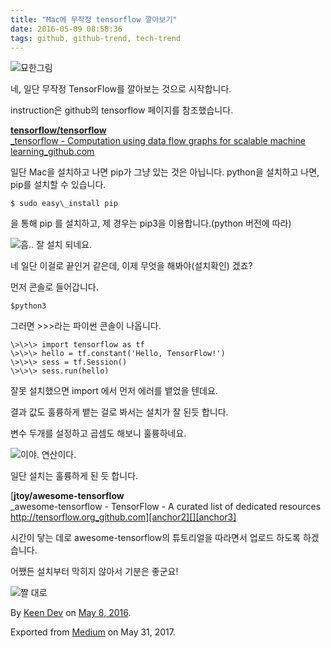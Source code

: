 ```yaml
---
title: "Mac에 무작정 tensorflow 깔아보기"
date: 2016-05-09 08:58:36
tags: github, github-trend, tech-trend 
---
```



![][image0]묘한그림

네, 일단 무작정 TensorFlow를 깔아보는 것으로 시작합니다.

instruction은 github의 tensorflow 페이지를 참조했습니다.

[**tensorflow/tensorflow**  
_tensorflow - Computation using data flow graphs for scalable machine learning_github.com][anchor0][][anchor1]

일단 Mac을 설치하고 나면 pip가 그냥 있는 것은 아닙니다. python을 설치하고 나면, pip를 설치할 수 있습니다.
    
    $ sudo easy\_install pip 

을 통해 pip 를 설치하고, 제 경우는 pip3을 이용합니다.(python 버전에 따라)

![][image1]흠.. 잘 설치 되네요.

네 일단 이걸로 끝인거 같은데, 이제 무엇을 해봐야(설치확인) 겠죠?

먼저 콘솔로 들어갑니다.
    
    $python3

그러면 \>\>\>라는 파이썬 콘솔이 나옵니다.
    
    \>\>\> import tensorflow as tf  
    \>\>\> hello = tf.constant('Hello, TensorFlow!')  
    \>\>\> sess = tf.Session()  
    \>\>\> sess.run(hello)

잘못 설치했으면 import 에서 먼저 에러를 뱉었을 텐데요.

결과 값도 훌륭하게 뱉는 걸로 봐서는 설치가 잘 된듯 합니다.

변수 두개를 설정하고 곱셈도 해보니 훌륭하네요.

![][image2]이야. 연산이다.

일단 설치는 훌륭하게 된 듯 합니다.

[**jtoy/awesome-tensorflow**  
_awesome-tensorflow - TensorFlow - A curated list of dedicated resources http://tensorflow.org_github.com][anchor2][][anchor3]

시간이 닿는 데로 awesome-tensorflow의 튜토리얼을 따라면서 업로드 하도록 하겠습니다.

어쨌든 설치부터 막히지 않아서 기분은 좋군요!

![][image3]짤 대로

By [Keen Dev][anchor4] on [May 8, 2016][anchor5].

Exported from [Medium][anchor6] on May 31, 2017\.


[anchor0]: https://github.com/tensorflow/tensorflow "https://github.com/tensorflow/tensorflow"
[anchor1]: https://github.com/tensorflow/tensorflow
[anchor2]: https://github.com/jtoy/awesome-tensorflow "https://github.com/jtoy/awesome-tensorflow"
[anchor3]: https://github.com/jtoy/awesome-tensorflow
[anchor4]: https://medium.com/@keendev
[anchor5]: https://medium.com/p/6fef09aa9229
[anchor6]: https://medium.com


[image0]: /images/1*ryC9OICjD2yPsapmmj9fVA.png
[image1]: /images/1*FlXNm3NoHqN-ohqBce4mmw.png
[image2]: /images/1*22Wdnn24qjgbx5cQ5RKfPQ.png
[image3]: /images/1*ganqaGKmmkSHVfqHtA9Bjg.pn